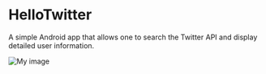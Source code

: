 HelloTwitter
============

A simple Android app that allows one to search the Twitter API and display detailed user information.

![My image](https://github.com/cnvrsepnk/HelloTwitter/raw/master/android_twitter.png)
